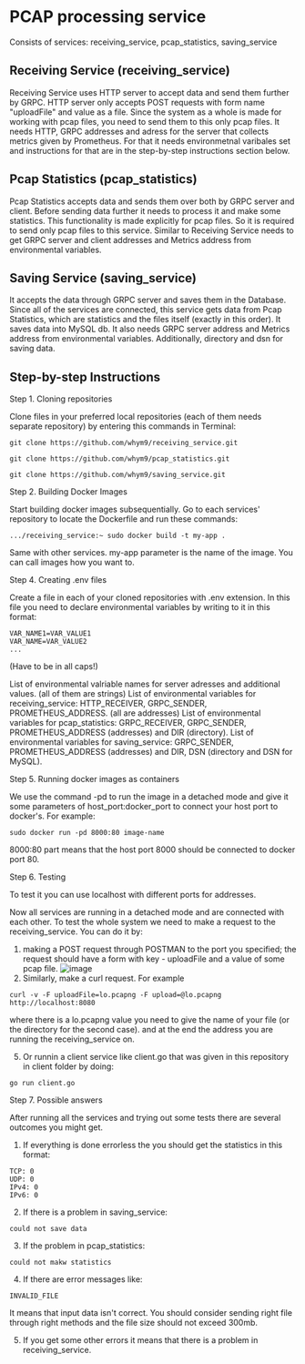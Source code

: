 # PCAP processing service

Consists of services: receiving_service, pcap_statistics, saving_service

## Receiving Service (receiving_service)

Receiving Service uses HTTP server to accept data and send them further by GRPC. HTTP server only accepts POST requests with form name "uploadFile" and value as a file. Since the system as a whole is made for working with pcap files, you need to send them to this only pcap files.
It needs HTTP, GRPC addresses and adress for the server that collects metrics given by Prometheus. For that it needs environmetnal varibales set and instructions for that are in the step-by-step instructions section below. 

## Pcap Statistics (pcap_statistics)

Pcap Statistics accepts data and sends them over both by GRPC server and client. Before sending data further it needs to process it and make some statistics. This functionality is made explicitly for pcap files. So it is required to send only pcap files to this service.
Similar to Receiving Service needs to get GRPC server and client addresses and Metrics address from environmental variables.

## Saving Service (saving_service)

It accepts the data through GRPC server and saves them in the Database. Since all of the services are connected, this service gets data from Pcap Statistics, which are statistics and the files itself (exactly in this order). It saves data into MySQL db.
It also needs GRPC server address and Metrics address from environmental variables. Additionally, directory and dsn for saving data.

## Step-by-step Instructions

Step 1. Cloning repositories

Clone files in your preferred local repositories (each of them needs separate  repository) by entering this commands in Terminal:

```
git clone https://github.com/whym9/receiving_service.git

git clone https://github.com/whym9/pcap_statistics.git

git clone https://github.com/whym9/saving_service.git

```

Step 2. Building Docker Images

Start building docker images subsequentially. Go to each services' repository to locate the Dockerfile and run these commands:

```
.../receiving_service:~ sudo docker build -t my-app . 

```

Same with other services. my-app parameter is the name of the image. You can call images how you want to.

Step 4. Creating .env files

Create a file in each of your cloned repositories with .env extension. 
In this file you need to declare environmental variables by writing to it in this format:
```
VAR_NAME1=VAR_VALUE1
VAR_NAME=VAR_VALUE2
...
```
(Have to be in all caps!)

List of environmental valriable names for server adresses and additional values. (all of them are strings)
List of environmental variables for receiving_service: HTTP_RECEIVER, GRPC_SENDER, PROMETHEUS_ADDRESS. (all are addresses)
List of environmental variables for pcap_statistics: GRPC_RECEIVER, GRPC_SENDER, PROMETHEUS_ADDRESS (addresses) and DIR (directory).
List of environmental variables for saving_service: GRPC_SENDER, PROMETHEUS_ADDRESS (addresses) and DIR, DSN (directory and DSN for MySQL).


Step 5. Running docker images as containers 

We use the command -pd to run the image in a detached mode and give it some parameters of host_port:docker_port to connect your host port to docker's. For example:

```
sudo docker run -pd 8000:80 image-name
```

8000:80 part means that the host port 8000 should be connected to docker port 80.

Step 6. Testing

To test it you can use localhost with different ports for addresses.

Now all services are running in a detached mode and are connected with each other. To test the whole system we need to make a request to the receiving_service. 
You can do it by:
1. making a POST request through POSTMAN to the port you specified; the request should have a form with key - uploadFile and a value of some pcap file. 
![image](https://user-images.githubusercontent.com/104463020/192141599-58df7c58-0b59-4d7d-8a9c-11b820ad9d9c.png)
3. Similarly, make a curl request. For  example 
```
curl -v -F uploadFile=lo.pcapng -F upload=@lo.pcapng http://localhost:8080
```

where there is a lo.pcapng value you need to give the name of your file (or the directory for the second case). and at the end the address you are running the receiving_service on.

5. Or runnin a client service like client.go that was given in this repository in client folder by doing:
```
go run client.go
```

Step 7. Possible answers

After running all the services and trying out some tests there are several outcomes you might get.

1) If everything is done errorless the you should get the statistics in this format:
```
TCP: 0
UDP: 0
IPv4: 0
IPv6: 0
```
2) If there is a problem in saving_service:
```
could not save data
```

3) If  the problem in pcap_statistics:
```
could not makw statistics
```

4) If there are error messages like:
```
INVALID_FILE
```
It means that input data isn't correct. You should consider sending right file through right methods and the file size should not exceed 300mb.

5) If you get some other errors it means that there is a problem in receiving_service.
